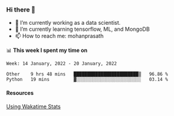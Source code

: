 ### Hi there 👋

- 🔭 I’m currently working as a data scientist.
- 🌱 I’m currently learning tensorflow, ML, and MongoDB
- 📫 How to reach me: mohanprasath

📊 **This week I spent my time on**
<!--START_SECTION:waka-->
```text
Week: 14 January, 2022 - 20 January, 2022

Other    9 hrs 48 mins   ████████████████████████▒   96.86 % 
Python   19 mins         ▓░░░░░░░░░░░░░░░░░░░░░░░░   03.14 % 
```
<!--END_SECTION:waka-->

#### Resources
[Using Wakatime Stats](https://github.com/marketplace/actions/waka-readme)
